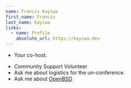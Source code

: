 ```yaml
---
name: Francis Kayiwa
first_name: Francis
last_name: Kayiwa
links:
  - name: Profile
    absolute_url: https://kayiwa.dev
---
```


 * Your co-host.
 - Community Support Volunteer
 - Ask me about logistics for the un-conference.
 - Ask me about [OpenBSD](https://openbsd.org)
